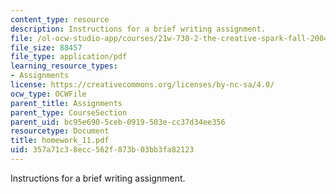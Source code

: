 ```yaml
---
content_type: resource
description: Instructions for a brief writing assignment.
file: /ol-ocw-studio-app/courses/21w-730-2-the-creative-spark-fall-2004/357a71c38ecc562f873b03bb3fa82123_homework_11.pdf
file_size: 88457
file_type: application/pdf
learning_resource_types:
- Assignments
license: https://creativecommons.org/licenses/by-nc-sa/4.0/
ocw_type: OCWFile
parent_title: Assignments
parent_type: CourseSection
parent_uid: bc95e690-5ceb-0919-503e-cc37d34ee356
resourcetype: Document
title: homework_11.pdf
uid: 357a71c3-8ecc-562f-873b-03bb3fa82123
---
```

Instructions for a brief writing assignment.